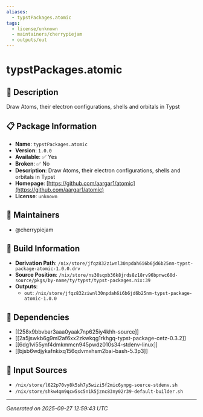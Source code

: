 ```yaml
---
aliases:
  - typstPackages.atomic
tags:
  - license/unknown
  - maintainers/cherrypiejam
  - outputs/out
---
```


# typstPackages.atomic

## 📝 Description

Draw Atoms, their electron configurations, shells and orbitals in Typst

## 📋 Package Information

- **Name**: `typstPackages.atomic`
- **Version**: `1.0.0`
- **Available**: ✅ Yes
- **Broken**: ✅ No
- **Description**: Draw Atoms, their electron configurations, shells and orbitals in Typst
- **Homepage**: [https://github.com/aargar1/atomic](https://github.com/aargar1/atomic)
- **License**: `unknown`
## 👥 Maintainers

- @cherrypiejam


## 🔧 Build Information

- **Derivation Path**: `/nix/store/jfqz832ziwnl30npdah6i6b6jd6b25nm-typst-package-atomic-1.0.0.drv`
- **Source Position**: `/nix/store/ns30sqxb36k8jrds8z18rv96bpnwc60d-source/pkgs/by-name/ty/typst/typst-packages.nix:39`
- **Outputs**:
  - `out`:  `/nix/store/jfqz832ziwnl30npdah6i6b6jd6b25nm-typst-package-atomic-1.0.0`

## 🔗 Dependencies

- [[258x9bbvbar3aaa0yaak7np625iy4khh-source]]
- [[2a5jswkb6g9ml2af6xx2zkwkqg1rkhgq-typst-package-cetz-0.3.2]]
- [[6dg1vi55ynf4dmkmmcn945pwdz010s34-stdenv-linux]]
- [[bjsb6wdjykafnkixq156qdvmxhsm2bai-bash-5.3p3]]

## 📁 Input Sources

- `/nix/store/l622p70vy8k5sh7y5wizi5f2mic6ynpg-source-stdenv.sh`
- `/nix/store/shkw4qm9qcw5sc5n1k5jznc83ny02r39-default-builder.sh`

---
*Generated on 2025-09-27 12:59:43 UTC*
